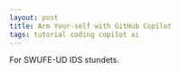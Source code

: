 ```yaml
---
layout: post
title: Arm Your-self with GitHub Copilot
tags: tutorial coding copilot ai
---
```

For SWUFE-UD IDS stundets.
